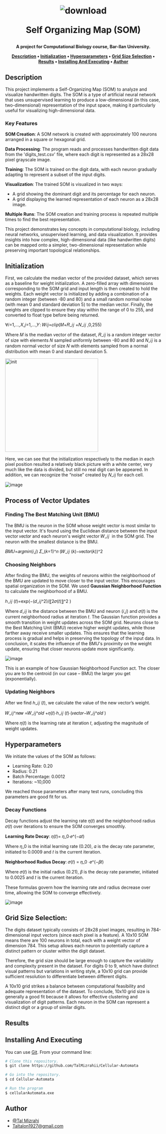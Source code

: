 <h1 align="center">
  

![download](https://github.com/user-attachments/assets/a76303db-d2e3-4714-889b-25fa8d9f2880)

  Self Organizing Map (SOM)
  <br>
</h1>

<h4 align="center"> A project for Computational Biology course, Bar-Ilan University.


<p align="center">
  <a href="#description">Description</a> •
  <a href="#initialization">Initialization</a> •
  <a href="#hyperparameters">Hyperparameters</a> •
  <a href="#grid-size-selection">Grid Size Selection</a> •
  <a href="#results">Results</a> •
    <a href="#installing-and-executing">Installing And Executing</a> •
  <a href="#author">Author</a> 
</p>

## Description

This project implements a Self-Organizing Map (SOM) to analyze and visualize handwritten digits. The SOM is a type of artificial neural network that uses unsupervised learning to produce a low-dimensional (in this case, two-dimensional) representation of the input space, making it particularly useful for visualizing high-dimensional data.

### Key Features

**SOM Creation**: A SOM network is created with approximately 100 neurons arranged in a square or hexagonal grid.

**Data Processing**: The program reads and processes handwritten digit data from the 'digits_test.csv' file, where each digit is represented as a 28x28 pixel grayscale image.

**Training**: The SOM is trained on the digit data, with each neuron gradually adapting to represent a subset of the input digits.

**Visualization**: The trained SOM is visualized in two ways:
  * A grid showing the dominant digit and its percentage for each neuron.
  * A grid displaying the learned representation of each neuron as a 28x28 image.

**Multiple Runs**: The SOM creation and training process is repeated multiple times to find the best representation.

This project demonstrates key concepts in computational biology, including neural networks, unsupervised learning, and data visualization. It provides insights into how complex, high-dimensional data (like handwritten digits) can be mapped onto a simpler, two-dimensional representation while preserving important topological relationships.


## Initialization
  
First, we calculate the median vector of the provided dataset, which serves as a baseline for weight initialization. A zero-filled array with dimensions corresponding to the SOM grid and input length is then created to hold the weights.
Each weight vector is initialized by adding a combination of a random integer (between -80 and 80) and a small random normal noise (with mean 0 and standard deviation 5) to the median vector.
Finally, the weights are clipped to ensure they stay within the range of 0 to 255, and converted to float type before being returned.

∀𝑖=1,…,𝑋,𝑗=1,…,𝑌: 𝑊𝑖𝑗​=𝑐𝑙𝑖𝑝(𝑀+𝑅_𝑖𝑗 ​+𝑁_𝑖𝑗 ​,0,255)

 Where 𝑀 is the median vector of the dataset,  𝑅_𝑖𝑗 is a random integer vector of size with elements 𝑁 sampled uniformly between -80 and 80 and 𝑁_𝑖𝑗 is a random normal vector of size 𝑁 with elements sampled from a normal distribution with mean 0 and standard deviation 5.

<img src="https://github.com/user-attachments/assets/977fa636-4ace-42cb-a703-4a12acba8db0" alt="init" width="300"/>

Here, we can see that the initialization respectively to the median in each pixel position resulted a relatively black picture with a white center, very much like the data is divided, but still no real digit can be appeared. In addition, we can recognize the “noise” created by 𝑁_𝑖𝑗 for each cell. 

![image](https://github.com/user-attachments/assets/587afde7-b065-4e2d-ac41-c356883ea52a)

  
## Process of Vector Updates

### Finding The Best Matching Unit (BMU)

The BMU is the neuron in the SOM whose weight vector is most similar to the input vector. It's found using the Euclidean distance between the input vector 𝑣𝑒𝑐𝑡𝑜𝑟 and each neuron's weight vector 𝑊_𝑖𝑗 ​ in the SOM grid. The neuron with the smallest distance is the BMU.

𝐵𝑀𝑈=𝑎𝑟𝑔𝑚𝑖𝑛(𝑖,𝑗) 𝛴_(𝑘=1)^𝑛  ​(𝑊_𝑖𝑗 ​(𝑘)−𝑣𝑒𝑐𝑡𝑜𝑟(𝑘))^2


### Choosing Neighbors

After finding the BMU, the weights of neurons within the neighborhood of the BMU are updated to move closer to the input vector. This encourages spatial organization in the SOM. We used **Gaussian Neighborhood Function** to calculate the neighborhood of a BMU.

ℎ_𝑖𝑗 ​(𝑡)=exp⁡(−(𝑑_𝑖𝑗^2)/〖2𝜎(𝑡)〗^2 )

Where 𝑑_𝑖𝑗​ is the distance between the BMU and neuron (𝑖,𝑗) and 𝜎(𝑡) is the current neighborhood radius at iteration 𝑡. The Gaussian function provides a smooth transition in weight updates across the SOM grid. Neurons close to the Best Matching Unit (BMU) receive higher weight updates, while those farther away receive smaller updates. This ensures that the learning process is gradual and helps in preserving the topology of the input data. In conclusion, it scales the influence of the BMU's proximity
 on the weight update, ensuring that closer neurons update more significantly.

![image](https://github.com/user-attachments/assets/19f1c3af-2dea-4d63-91d2-dce2e12b58f0)

This is an example of how Gaussian Neighborhood Function
act. The closer you are to the centroid (in our case – BMU) the larger you get (exponentially).

### Updating Neighbors

After we find ℎ_𝑖𝑗 ​(𝑡), we calculate the value of the new vector’s weight. 

𝑊_𝑖𝑗^𝑛𝑒𝑤 ​=𝑊_𝑖𝑗^𝑜𝑙𝑑 ​+𝜂(𝑡)⋅ℎ_𝑖𝑗 ​(𝑡)⋅(𝑣𝑒𝑐𝑡𝑜𝑟−𝑊_𝑖𝑗^𝑜𝑙𝑑 ​)

Where 𝜂(𝑡) is the learning rate at iteration 𝑡, adjusting the magnitude of weight updates. 


## Hyperparameters
We initiate the values of the SOM as follows:

* Learning Rate: 0.20
* Radius: 0.21
* Batch Percentage: 0.0012 
* Iterations: ~10,000

We reached those parameters after many test runs, concluding this parameters are good fit for us.

### Decay Functions

Decay functions adjust the learning rate 𝜂(𝑡) and the neighborhood radius 𝜎(𝑡) over iterations to ensure the SOM converges smoothly.

**Learning Rate Decay**: 𝜂(𝑡)=  𝜂_0⋅𝑒^(−𝛼𝑡)

Where 𝜂_0  is the initial learning rate (0.20), 𝛼 is the decay rate parameter, initiated to 0.0009 and 𝑡 is the current iteration.

**Neighborhood Radius Decay**: 𝜎(𝑡)  =  𝜂_0 ⋅𝑒^(−𝛽𝑡)

Where 𝜎(𝑡)​ is the initial radius (0.21), 𝛽 is the decay rate parameter, initiated to 0.0025 and 𝑡 is the current iteration.

These formulas govern how the learning rate and radius decrease over time, allowing the SOM to converge effectively.

![image](https://github.com/user-attachments/assets/1719dc85-af08-455f-bc49-dcfa867d40cd)

## Grid Size Selection: 

The digits dataset typically consists of 28x28 pixel images, resulting in 784-dimensional input vectors (since each pixel is a feature). A 10x10 SOM means there are 100 neurons in total, each with a weight vector of dimension 784. This setup allows each neuron to potentially capture a distinct pattern or cluster within the digit dataset.

Therefore, the grid size should be large enough to capture the variability and complexity present in the dataset. For digits 0 to 9, which have distinct visual patterns but variations in writing style, a 10x10 grid can provide sufficient resolution to differentiate between different digits.

A 10x10 grid strikes a balance between computational feasibility and adequate representation of the dataset. To conclude, 10x10 grid size is generally a good fit because it allows for effective clustering and visualization of digit patterns. Each neuron in the SOM can represent a distinct digit or a group of similar digits.

## Results


## Installing And Executing
  
You can use [Git](https://git-scm.com). From your command line:

```bash
# Clone this repository.
$ git clone https://github.com/TalMizrahii/Cellular-Automata

# Go into the repository.
$ cd Cellular-Automata

# Run the program
$ cellularAutomata.exe

```
## Author

* [@Tal Mizrahi](https://github.com/TalMizrahii)
* Taltalon1927@gmail.com
